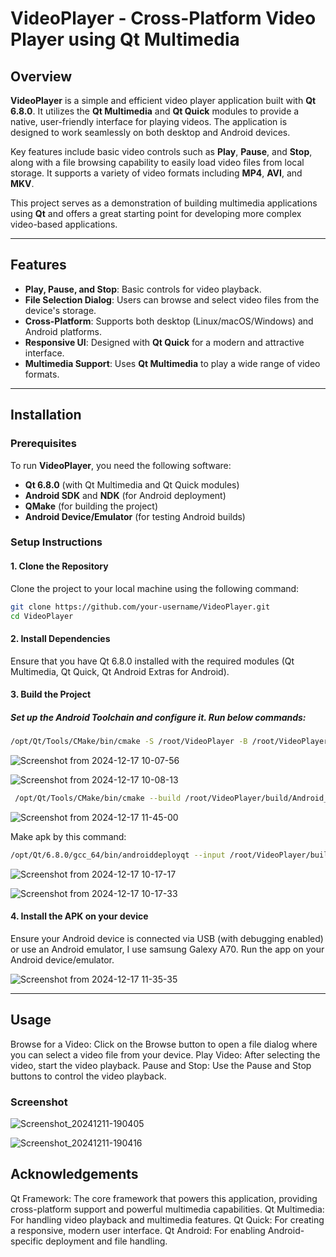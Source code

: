# VideoPlayer - Cross-Platform Video Player using Qt Multimedia

## Overview

**VideoPlayer** is a simple and efficient video player application built with **Qt 6.8.0**. It utilizes the **Qt Multimedia** and **Qt Quick** modules to provide a native, user-friendly interface for playing videos. The application is designed to work seamlessly on both desktop and Android devices. 

Key features include basic video controls such as **Play**, **Pause**, and **Stop**, along with a file browsing capability to easily load video files from local storage. It supports a variety of video formats including **MP4**, **AVI**, and **MKV**. 

This project serves as a demonstration of building multimedia applications using **Qt** and offers a great starting point for developing more complex video-based applications.

---

## Features

- **Play, Pause, and Stop**: Basic controls for video playback.
- **File Selection Dialog**: Users can browse and select video files from the device's storage.
- **Cross-Platform**: Supports both desktop (Linux/macOS/Windows) and Android platforms.
- **Responsive UI**: Designed with **Qt Quick** for a modern and attractive interface.
- **Multimedia Support**: Uses **Qt Multimedia** to play a wide range of video formats.

---

## Installation

### Prerequisites

To run **VideoPlayer**, you need the following software:

- **Qt 6.8.0** (with Qt Multimedia and Qt Quick modules)
- **Android SDK** and **NDK** (for Android deployment)
- **QMake** (for building the project)
- **Android Device/Emulator** (for testing Android builds)

### Setup Instructions

#### 1. Clone the Repository

Clone the project to your local machine using the following command:

```bash
git clone https://github.com/your-username/VideoPlayer.git
cd VideoPlayer
````

#### 2. Install Dependencies
Ensure that you have Qt 6.8.0 installed with the required modules (Qt Multimedia, Qt Quick, Qt Android Extras for Android).

#### 3. Build the Project
##### Set up the Android Toolchain and configure it. Run below commands:

```bash
/opt/Qt/Tools/CMake/bin/cmake -S /root/VideoPlayer -B /root/VideoPlayer/build/Android_Qt_6_8_0_Clang_arm64_v8a-Debug -DCMAKE_CXX_FLAGS_INIT:STRING= -DANDROID_PLATFORM:STRING=android-23 -DQT_QMAKE_EXECUTABLE:FILEPATH=/opt/Qt/6.8.0/android_arm64_v8a/bin/qmake -DCMAKE_GENERATOR:STRING=Ninja -DQT_NO_GLOBAL_APK_TARGET_PART_OF_ALL:BOOL=ON -DCMAKE_PREFIX_PATH:PATH=/opt/Qt/6.8.0/android_arm64_v8a -DCMAKE_BUILD_TYPE:STRING=Debug -DANDROID_ABI:STRING=arm64-v8a -DCMAKE_C_COMPILER:FILEPATH=/root/Android/ndk/26.1.10909125/toolchains/llvm/prebuilt/linux-x86_64/bin/clang -DQT_USE_TARGET_ANDROID_BUILD_DIR:BOOL=ON -DCMAKE_CXX_COMPILER:FILEPATH=/root/Android/ndk/26.1.10909125/toolchains/llvm/prebuilt/linux-x86_64/bin/clang++ -DANDROID_USE_LEGACY_TOOLCHAIN_FILE:BOOL=OFF -DCMAKE_FIND_ROOT_PATH:PATH=/opt/Qt/6.8.0/android_arm64_v8a -DANDROID_NDK:PATH=/root/Android/ndk/26.1.10909125 -DANDROID_STL:STRING=c++_shared -DCMAKE_TOOLCHAIN_FILE:FILEPATH=/root/Android/ndk/26.1.10909125/build/cmake/android.toolchain.cmake -DQT_HOST_PATH:PATH=/opt/Qt/6.8.0/gcc_64 -DANDROID_SDK_ROOT:PATH=/root/Android
```
![Screenshot from 2024-12-17 10-07-56](https://github.com/user-attachments/assets/8b650639-cc79-490f-b4fb-62b368830e24)


![Screenshot from 2024-12-17 10-08-13](https://github.com/user-attachments/assets/4ce85ee6-1bb8-462b-98c8-3dec71b34e01)


```bash
 /opt/Qt/Tools/CMake/bin/cmake --build /root/VideoPlayer/build/Android_Qt_6_8_0_Clang_arm64_v8a-Debug --target all
```

 ![Screenshot from 2024-12-17 11-45-00](https://github.com/user-attachments/assets/6e305a16-4323-4c28-808a-cf37d101cc61)


Make apk by this command: 
```bash
/opt/Qt/6.8.0/gcc_64/bin/androiddeployqt --input /root/VideoPlayer/build/Android_Qt_6_8_0_Clang_arm64_v8a-Debug/android-appVideoPlayer-deployment-settings.json --output /root/VideoPlayer/build/Android_Qt_6_8_0_Clang_arm64_v8a-Debug/android-build-appVideoPlayer --android-platform android-34 --jdk /usr/lib/jvm/java-1.17.0-openjdk-amd64 --gradle
```

![Screenshot from 2024-12-17 10-17-17](https://github.com/user-attachments/assets/7bff9d15-4e8b-4743-9459-a72213822c98)


![Screenshot from 2024-12-17 10-17-33](https://github.com/user-attachments/assets/37ea9dc8-ad7c-478a-827a-92e1fa4a4adf)


#### 4. Install the APK on your device
Ensure your Android device is connected via USB (with debugging enabled) or use an Android emulator, I use samsung Galexy A70.
Run the app on your Android device/emulator.

![Screenshot from 2024-12-17 11-35-35](https://github.com/user-attachments/assets/5611b039-497c-45c7-bcf9-5be070e47ac1)





---

## Usage
Browse for a Video: Click on the Browse button to open a file dialog where you can select a video file from your device.
Play Video: After selecting the video, start the video playback.
Pause and Stop: Use the Pause and Stop buttons to control the video playback.



### Screenshot
![Screenshot_20241211-190405](https://github.com/user-attachments/assets/924c73eb-cf67-4909-944f-2edfa1da230f)


![Screenshot_20241211-190416](https://github.com/user-attachments/assets/4ce738bd-aa88-4ad5-955c-a874d3eb37ab)


## Acknowledgements
Qt Framework: The core framework that powers this application, providing cross-platform support and powerful multimedia capabilities.
Qt Multimedia: For handling video playback and multimedia features.
Qt Quick: For creating a responsive, modern user interface.
Qt Android: For enabling Android-specific deployment and file handling.


